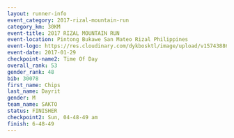 ```yaml
---
layout: runner-info 
event_category: 2017-rizal-mountain-run 
category_km: 30KM 
event-title: 2017 RIZAL MOUNTAIN RUN 
event-location: Pintong Bukawe San Mateo Rizal Philippines 
event-logo: https://res.cloudinary.com/dykbosktl/image/upload/v1574388626/Logo/Logo_wpfrkk.jpg 
event-date: 2017-01-29 
checkpoint-name2: Time Of Day 
overall_rank: 53
gender_rank: 48
bib: 30078
first_name: Chips
last_name: Dayrit
gender: M
team_name: SAKTO
status: FINISHER
checkpoint2: Sun, 04-48-49 am
finish: 6-48-49
---
```

